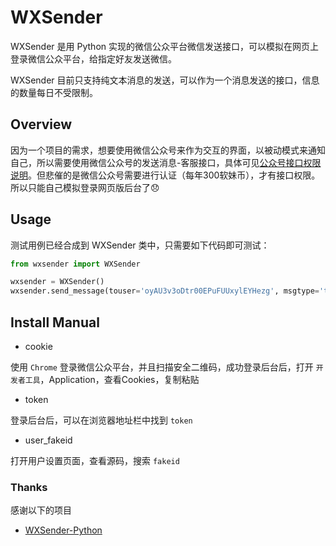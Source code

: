 # WXSender
WXSender 是用 Python 实现的微信公众平台微信发送接口，可以模拟在网页上登录微信公众平台，给指定好友发送微信。

WXSender 目前只支持纯文本消息的发送，可以作为一个消息发送的接口，信息的数量每日不受限制。

## Overview

因为一个项目的需求，想要使用微信公众号来作为交互的界面，以被动模式来通知自己，所以需要使用微信公众号的发送消息-客服接口，具体可见[公众号接口权限说明](https://mp.weixin.qq.com/wiki)。但悲催的是微信公众号需要进行认证（每年300软妹币），才有接口权限。所以只能自己模拟登录网页版后台了😞


## Usage

测试用例已经合成到 WXSender 类中，只需要如下代码即可测试：

```python
from wxsender import WXSender

wxsender = WXSender()
wxsender.send_message(touser='oyAU3v3oDtr00EPuFUUxylEYHezg', msgtype='text', text={'content':'Hello Wechat'})
```

## Install Manual

* cookie

使用 `Chrome` 登录微信公众平台，并且扫描安全二维码，成功登录后台后，打开 `开发者工具`，Application，查看Cookies，复制粘贴

* token

登录后台后，可以在浏览器地址栏中找到 `token`

* user_fakeid

打开用户设置页面，查看源码，搜索 `fakeid`

### Thanks
感谢以下的项目

* [WXSender-Python](https://github.com/daoluan/WXSender-Python/) 
